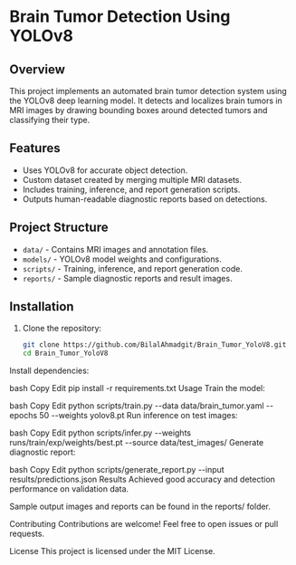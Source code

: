 # Brain Tumor Detection Using YOLOv8

## Overview
This project implements an automated brain tumor detection system using the YOLOv8 deep learning model. It detects and localizes brain tumors in MRI images by drawing bounding boxes around detected tumors and classifying their type.

## Features
- Uses YOLOv8 for accurate object detection.
- Custom dataset created by merging multiple MRI datasets.
- Includes training, inference, and report generation scripts.
- Outputs human-readable diagnostic reports based on detections.

## Project Structure
- `data/` - Contains MRI images and annotation files.
- `models/` - YOLOv8 model weights and configurations.
- `scripts/` - Training, inference, and report generation code.
- `reports/` - Sample diagnostic reports and result images.

## Installation
1. Clone the repository:
   ```bash
   git clone https://github.com/BilalAhmadgit/Brain_Tumor_YoloV8.git
   cd Brain_Tumor_YoloV8
Install dependencies:

bash
Copy
Edit
pip install -r requirements.txt
Usage
Train the model:

bash
Copy
Edit
python scripts/train.py --data data/brain_tumor.yaml --epochs 50 --weights yolov8.pt
Run inference on test images:

bash
Copy
Edit
python scripts/infer.py --weights runs/train/exp/weights/best.pt --source data/test_images/
Generate diagnostic report:

bash
Copy
Edit
python scripts/generate_report.py --input results/predictions.json
Results
Achieved good accuracy and detection performance on validation data.

Sample output images and reports can be found in the reports/ folder.

Contributing
Contributions are welcome! Feel free to open issues or pull requests.

License
This project is licensed under the MIT License.
